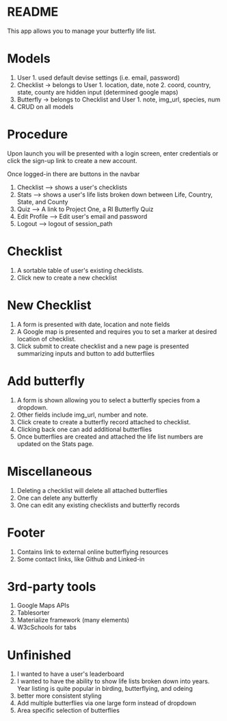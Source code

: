 # README

  This app allows you to manage your butterfly life list.

# Models
  1. User
    1. used default devise settings (i.e. email, password)
  2. Checklist → belongs to User
    1. location, date, note
    2. coord, country, state, county are hidden input (determined google maps)
  3. Butterfly → belongs to Checklist and User
    1. note, img_url, species, num
  4. CRUD on all models

# Procedure
  Upon launch you will be presented with a login screen, enter credentials or click the sign-up link to create a new account.

  Once logged-in there are buttons in the navbar
  1. Checklist --> shows a user's checklists
  2. Stats --> shows a user's life lists broken down between Life, Country, State, and County
  3. Quiz --> A link to Project One, a RI Butterfly Quiz
  4. Edit Profile -->  Edit user's email and password
  5. Logout --> logout of session_path


# Checklist
  1. A sortable table of user's existing checklists.
  2. Click new to create a new checklist

# New Checklist
  1. A form is presented with date, location and note fields
  2. A Google map is presented and requires you to set a marker at desired location of checklist.
  3. Click submit to create checklist and a new page is presented summarizing inputs and button to add butterflies

# Add butterfly
  1. A form is shown allowing you to select a butterfly species from a dropdown.
  2. Other fields include img_url, number and note.
  3. Click create to create a butterfly record attached to checklist.
  4. Clicking back one can add additional butterflies
  5. Once butterflies are created and attached the life list numbers are updated on the Stats page.

# Miscellaneous
  1. Deleting a checklist will delete all attached butterflies
  2. One can delete any butterfly
  3. One can edit any existing checklists and butterfly records

# Footer
  1. Contains link to external online butterflying resources
  2. Some contact links, like Github and Linked-in

# 3rd-party tools
  1. Google Maps APIs
  2. Tablesorter
  3. Materialize framework (many elements)
  4. W3cSchools for tabs


# Unfinished
  1. I wanted to have a user's leaderboard
  2. I wanted to have the ability to show life lists broken down into years.
     Year listing is quite popular in birding, butterflying, and odeing
  3. better more consistent styling
  4. Add multiple butterflies via one large form instead of dropdown
  5. Area specific selection of butterflies
